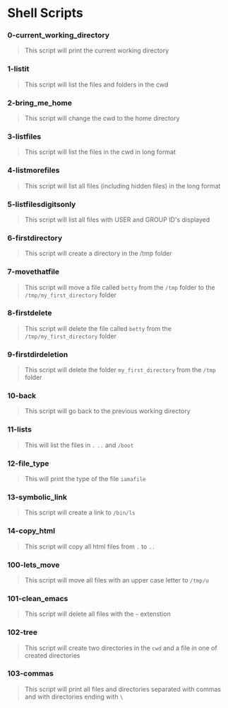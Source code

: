 # Shell Scripts 

### 0-current_working_directory
> This script will print the current working directory 

### 1-listit
> This script will list the files and folders in the cwd

### 2-bring_me_home
> This script will change the cwd to the home directory 

### 3-listfiles
> This script will list the files in the cwd in long format

### 4-listmorefiles 
> This script will list all files (including hidden files) in the long format

### 5-listfilesdigitsonly
> This script will list all files with USER and GROUP ID's displayed

### 6-firstdirectory
> This script will create a directory in the /tmp folder

### 7-movethatfile
> This script will move a file called `betty` from the `/tmp` folder to the `/tmp/my_first_directory` folder

### 8-firstdelete
> This script will delete the file called `betty` from the `/tmp/my_first_directory` folder

### 9-firstdirdeletion
> This script will delete the folder `my_first_directory` from the `/tmp` folder

### 10-back
> This script will go back to the previous working directory

### 11-lists
> This will list the files in `.` `..` and `/boot`

### 12-file_type
> This will print the type of the file `iamafile`

### 13-symbolic_link
> This script will create a link to `/bin/ls`

### 14-copy_html
> This script will copy all html files from `.` to `..`

### 100-lets_move
> This script will move all files with an upper case letter to `/tmp/u`

### 101-clean_emacs
> This script will delete all files with the `~` extenstion

### 102-tree
> This script will create two directories in the `cwd` and a file in one of created directories

### 103-commas
> This script will print all files and directories separated with commas and with directories ending with `\`
